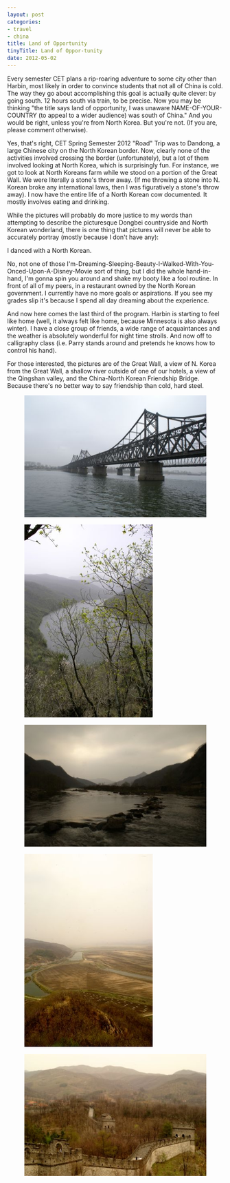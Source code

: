 ```yaml
---
layout: post
categories: 
- travel
- china
title: Land of Opportunity
tinyTitle: Land of Oppor-tunity
date: 2012-05-02
---
```

Every semester CET plans a rip-roaring adventure to some city other than Harbin, most likely in order to convince students that not all of China is cold.  The way they go about accomplishing this goal is actually quite clever: by going south. 12 hours south via train, to be precise.  Now you may be thinking "the title says land of opportunity, I was unaware NAME-OF-YOUR-COUNTRY (to appeal to a wider audience) was south of China."  And you would be right, unless you're from North Korea.  But you're not. (If you are, please comment otherwise).

Yes, that's right, CET Spring Semester 2012 "Road" Trip was to Dandong, a large Chinese city on the North Korean border.  Now, clearly none of the activities involved crossing the border (unfortunately), but a lot of them involved looking at North Korea, which is surprisingly fun.  For instance, we got to look at North Koreans farm while we stood on a portion of the Great Wall.  We were literally a stone's throw away. (If me throwing a stone into N. Korean broke any international laws, then I was figuratively a stone's throw away). I now have the entire life of a North Korean cow documented. It mostly involves eating and drinking.
<!-- more -->
While the pictures will probably do more justice to my words than attempting to describe the picturesque Dongbei countryside and North Korean wonderland, there is one thing that pictures will never be able to accurately portray (mostly because I don't have any): 

I danced with a North Korean. 

No, not one of those I'm-Dreaming-Sleeping-Beauty-I-Walked-With-You-Onced-Upon-A-Disney-Movie sort of thing, but I  did the whole hand-in-hand, I'm gonna spin you around and shake my booty like a fool routine.  In front of all of my peers, in a restaurant owned by the North Korean government.  I currently have no more goals or aspirations.  If you see my grades slip it's because I spend all day dreaming about the experience.  

And now here comes the last third of the program.  Harbin is starting to feel like home (well, it always felt like home, because Minnesota is also always winter).  I have a close group of friends, a wide range of acquaintances and the weather is absolutely wonderful for night time strolls.  And now off to calligraphy class (i.e. Parry stands around and pretends he knows how to control his hand). 

For those interested, the pictures are of the Great Wall, a view of N. Korea from the Great Wall, a shallow river outside of one of our hotels, a view of the Qingshan valley, and the China-North Korean Friendship Bridge. Because there's no better way to say friendship than cold, hard steel. 

<figure>
	<img src="/images/harbin-nk1.jpg" />
</figure>
<figure>
	<img src="/images/harbin-nk2.jpg" />
</figure>
<figure>
	<img src="/images/harbin-nk3.jpg" />
</figure>
<figure>
	<img src="/images/harbin-nk4.jpg" />
</figure>
<figure>
	<img src="/images/harbin-nk5.jpg" />
</figure>